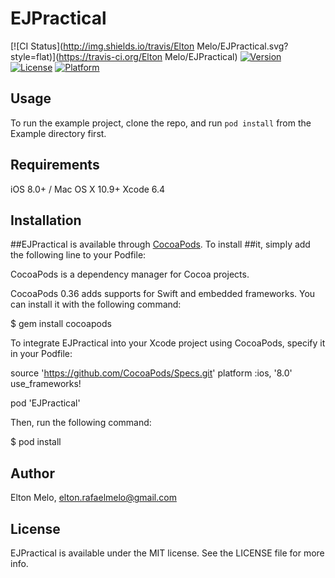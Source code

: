# EJPractical

[![CI Status](http://img.shields.io/travis/Elton Melo/EJPractical.svg?style=flat)](https://travis-ci.org/Elton Melo/EJPractical)
[![Version](https://img.shields.io/cocoapods/v/EJPractical.svg?style=flat)](http://cocoapods.org/pods/EJPractical)
[![License](https://img.shields.io/cocoapods/l/EJPractical.svg?style=flat)](http://cocoapods.org/pods/EJPractical)
[![Platform](https://img.shields.io/cocoapods/p/EJPractical.svg?style=flat)](http://cocoapods.org/pods/EJPractical)

## Usage

To run the example project, clone the repo, and run `pod install` from the Example directory first.

## Requirements
iOS 8.0+ / Mac OS X 10.9+
Xcode 6.4

## Installation

##EJPractical is available through [CocoaPods](http://cocoapods.org). To install
##it, simply add the following line to your Podfile:

CocoaPods is a dependency manager for Cocoa projects.

CocoaPods 0.36 adds supports for Swift and embedded frameworks. You can install it with the following command:

$ gem install cocoapods

To integrate EJPractical into your Xcode project using CocoaPods, specify it in your Podfile:

source 'https://github.com/CocoaPods/Specs.git'
platform :ios, '8.0'
use_frameworks!

pod 'EJPractical'

Then, run the following command:

$ pod install

## Author

Elton Melo, elton.rafaelmelo@gmail.com

## License

EJPractical is available under the MIT license. See the LICENSE file for more info.
